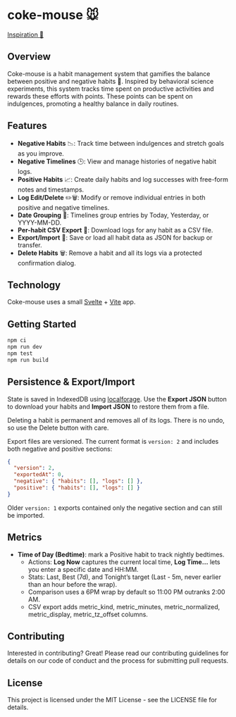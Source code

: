 # coke-mouse 🐭

[Inspiration 🎥](https://www.youtube.com/watch?v=n0FwB482fIg)

## Overview

Coke-mouse is a habit management system that gamifies the balance between positive and negative habits 🔄. Inspired by behavioral science experiments, this system tracks time spent on productive activities and rewards these efforts with points. These points can be spent on indulgences, promoting a healthy balance in daily routines.

## Features

- **Negative Habits** 📉: Track time between indulgences and stretch goals as you improve.
- **Negative Timelines** 🕒: View and manage histories of negative habit logs.
- **Positive Habits** 📈: Create daily habits and log successes with free-form notes and timestamps.
- **Log Edit/Delete** ✏️🗑️: Modify or remove individual entries in both positive and negative timelines.
- **Date Grouping** 📅: Timelines group entries by Today, Yesterday, or YYYY-MM-DD.
- **Per-habit CSV Export** 📄: Download logs for any habit as a CSV file.
- **Export/Import** 🔄: Save or load all habit data as JSON for backup or transfer.
- **Delete Habits** 🗑️: Remove a habit and all its logs via a protected confirmation dialog.

## Technology

Coke-mouse uses a small [Svelte](https://svelte.dev) + [Vite](https://vitejs.dev) app.

## Getting Started

```bash
npm ci
npm run dev
npm test
npm run build
```

## Persistence & Export/Import

State is saved in IndexedDB using [localforage](https://github.com/localForage/localForage). Use the **Export JSON** button to download your habits and **Import JSON** to restore them from a file.

Deleting a habit is permanent and removes all of its logs. There is no undo, so use the Delete button with care.

Export files are versioned. The current format is `version: 2` and includes both negative and positive sections:

```json
{
  "version": 2,
  "exportedAt": 0,
  "negative": { "habits": [], "logs": [] },
  "positive": { "habits": [], "logs": [] }
}
```

Older `version: 1` exports contained only the negative section and can still be imported.

## Metrics

- **Time of Day (Bedtime)**: mark a Positive habit to track nightly bedtimes.
  - Actions: **Log Now** captures the current local time, **Log Time…** lets you enter a specific date and HH:MM.
  - Stats: Last, Best (7d), and Tonight’s target (Last - 5m, never earlier than an hour before the wrap).
  - Comparison uses a 6PM wrap by default so 11:00 PM outranks 2:00 AM.
  - CSV export adds metric_kind, metric_minutes, metric_normalized, metric_display, metric_tz_offset columns.

## Contributing

Interested in contributing? Great! Please read our contributing guidelines for details on our code of conduct and the process for submitting pull requests.

## License

This project is licensed under the MIT License - see the LICENSE file for details.
